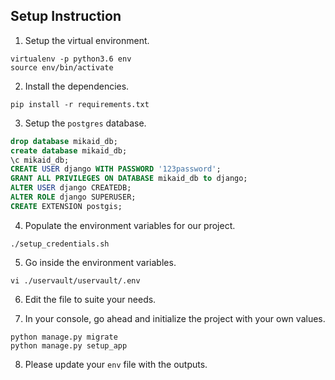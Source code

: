 
## Setup Instruction
1. Setup the virtual environment.

  ```
  virtualenv -p python3.6 env
  source env/bin/activate
  ```

2. Install the dependencies.

  ```
  pip install -r requirements.txt
  ```

3. Setup the ``postgres`` database.

  ```sql
  drop database mikaid_db;
  create database mikaid_db;
  \c mikaid_db;
  CREATE USER django WITH PASSWORD '123password';
  GRANT ALL PRIVILEGES ON DATABASE mikaid_db to django;
  ALTER USER django CREATEDB;
  ALTER ROLE django SUPERUSER;
  CREATE EXTENSION postgis;
  ```

4. Populate the environment variables for our project.

  ```
  ./setup_credentials.sh
  ```

5. Go inside the environment variables.

  ```
  vi ./uservault/uservault/.env
  ```

6. Edit the file to suite your needs.

7. In your console, go ahead and initialize the project with your own values.

  ```
  python manage.py migrate
  python manage.py setup_app
  ```

8. Please update your ``env`` file with the outputs.
